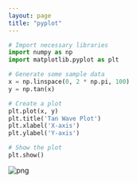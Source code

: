 ```yaml
---
layout: page
title: "pyplot"
---
```


```python
# Import necessary libraries
import numpy as np
import matplotlib.pyplot as plt

# Generate some sample data
x = np.linspace(0, 2 * np.pi, 100)
y = np.tan(x)

# Create a plot
plt.plot(x, y)
plt.title('Tan Wave Plot')
plt.xlabel('X-axis')
plt.ylabel('Y-axis')

# Show the plot
plt.show()
```


    
![png](output_0_0.png)
    



```python

```